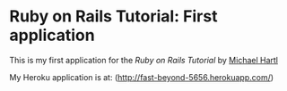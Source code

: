 # Ruby on Rails Tutorial: First application

This is my first application for the *Ruby on Rails Tutorial* by [Michael Hartl](http://michaelhartl.com)

My Heroku application is at: (http://fast-beyond-5656.herokuapp.com/)

